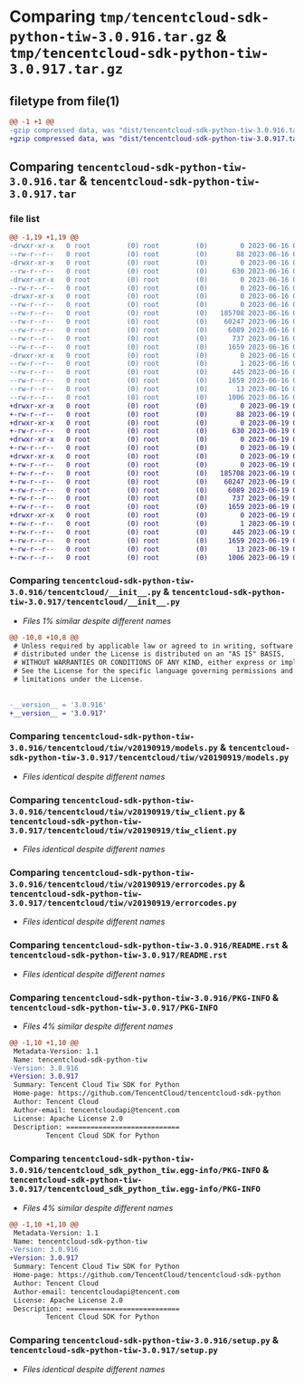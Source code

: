 # Comparing `tmp/tencentcloud-sdk-python-tiw-3.0.916.tar.gz` & `tmp/tencentcloud-sdk-python-tiw-3.0.917.tar.gz`

## filetype from file(1)

```diff
@@ -1 +1 @@
-gzip compressed data, was "dist/tencentcloud-sdk-python-tiw-3.0.916.tar", last modified: Fri Jun 16 00:43:43 2023, max compression
+gzip compressed data, was "dist/tencentcloud-sdk-python-tiw-3.0.917.tar", last modified: Mon Jun 19 00:35:40 2023, max compression
```

## Comparing `tencentcloud-sdk-python-tiw-3.0.916.tar` & `tencentcloud-sdk-python-tiw-3.0.917.tar`

### file list

```diff
@@ -1,19 +1,19 @@
-drwxr-xr-x   0 root         (0) root         (0)        0 2023-06-16 00:43:43.000000 tencentcloud-sdk-python-tiw-3.0.916/
--rw-r--r--   0 root         (0) root         (0)       88 2023-06-16 00:43:43.000000 tencentcloud-sdk-python-tiw-3.0.916/setup.cfg
-drwxr-xr-x   0 root         (0) root         (0)        0 2023-06-16 00:43:43.000000 tencentcloud-sdk-python-tiw-3.0.916/tencentcloud/
--rw-r--r--   0 root         (0) root         (0)      630 2023-06-16 00:43:43.000000 tencentcloud-sdk-python-tiw-3.0.916/tencentcloud/__init__.py
-drwxr-xr-x   0 root         (0) root         (0)        0 2023-06-16 00:43:43.000000 tencentcloud-sdk-python-tiw-3.0.916/tencentcloud/tiw/
--rw-r--r--   0 root         (0) root         (0)        0 2023-06-16 00:43:43.000000 tencentcloud-sdk-python-tiw-3.0.916/tencentcloud/tiw/__init__.py
-drwxr-xr-x   0 root         (0) root         (0)        0 2023-06-16 00:43:43.000000 tencentcloud-sdk-python-tiw-3.0.916/tencentcloud/tiw/v20190919/
--rw-r--r--   0 root         (0) root         (0)        0 2023-06-16 00:43:43.000000 tencentcloud-sdk-python-tiw-3.0.916/tencentcloud/tiw/v20190919/__init__.py
--rw-r--r--   0 root         (0) root         (0)   185708 2023-06-16 00:43:43.000000 tencentcloud-sdk-python-tiw-3.0.916/tencentcloud/tiw/v20190919/models.py
--rw-r--r--   0 root         (0) root         (0)    60247 2023-06-16 00:43:43.000000 tencentcloud-sdk-python-tiw-3.0.916/tencentcloud/tiw/v20190919/tiw_client.py
--rw-r--r--   0 root         (0) root         (0)     6089 2023-06-16 00:43:43.000000 tencentcloud-sdk-python-tiw-3.0.916/tencentcloud/tiw/v20190919/errorcodes.py
--rw-r--r--   0 root         (0) root         (0)      737 2023-06-16 00:43:43.000000 tencentcloud-sdk-python-tiw-3.0.916/README.rst
--rw-r--r--   0 root         (0) root         (0)     1659 2023-06-16 00:43:43.000000 tencentcloud-sdk-python-tiw-3.0.916/PKG-INFO
-drwxr-xr-x   0 root         (0) root         (0)        0 2023-06-16 00:43:43.000000 tencentcloud-sdk-python-tiw-3.0.916/tencentcloud_sdk_python_tiw.egg-info/
--rw-r--r--   0 root         (0) root         (0)        1 2023-06-16 00:43:43.000000 tencentcloud-sdk-python-tiw-3.0.916/tencentcloud_sdk_python_tiw.egg-info/dependency_links.txt
--rw-r--r--   0 root         (0) root         (0)      445 2023-06-16 00:43:43.000000 tencentcloud-sdk-python-tiw-3.0.916/tencentcloud_sdk_python_tiw.egg-info/SOURCES.txt
--rw-r--r--   0 root         (0) root         (0)     1659 2023-06-16 00:43:43.000000 tencentcloud-sdk-python-tiw-3.0.916/tencentcloud_sdk_python_tiw.egg-info/PKG-INFO
--rw-r--r--   0 root         (0) root         (0)       13 2023-06-16 00:43:43.000000 tencentcloud-sdk-python-tiw-3.0.916/tencentcloud_sdk_python_tiw.egg-info/top_level.txt
--rw-r--r--   0 root         (0) root         (0)     1006 2023-06-16 00:43:43.000000 tencentcloud-sdk-python-tiw-3.0.916/setup.py
+drwxr-xr-x   0 root         (0) root         (0)        0 2023-06-19 00:35:40.000000 tencentcloud-sdk-python-tiw-3.0.917/
+-rw-r--r--   0 root         (0) root         (0)       88 2023-06-19 00:35:40.000000 tencentcloud-sdk-python-tiw-3.0.917/setup.cfg
+drwxr-xr-x   0 root         (0) root         (0)        0 2023-06-19 00:35:40.000000 tencentcloud-sdk-python-tiw-3.0.917/tencentcloud/
+-rw-r--r--   0 root         (0) root         (0)      630 2023-06-19 00:35:40.000000 tencentcloud-sdk-python-tiw-3.0.917/tencentcloud/__init__.py
+drwxr-xr-x   0 root         (0) root         (0)        0 2023-06-19 00:35:40.000000 tencentcloud-sdk-python-tiw-3.0.917/tencentcloud/tiw/
+-rw-r--r--   0 root         (0) root         (0)        0 2023-06-19 00:35:40.000000 tencentcloud-sdk-python-tiw-3.0.917/tencentcloud/tiw/__init__.py
+drwxr-xr-x   0 root         (0) root         (0)        0 2023-06-19 00:35:40.000000 tencentcloud-sdk-python-tiw-3.0.917/tencentcloud/tiw/v20190919/
+-rw-r--r--   0 root         (0) root         (0)        0 2023-06-19 00:35:40.000000 tencentcloud-sdk-python-tiw-3.0.917/tencentcloud/tiw/v20190919/__init__.py
+-rw-r--r--   0 root         (0) root         (0)   185708 2023-06-19 00:35:40.000000 tencentcloud-sdk-python-tiw-3.0.917/tencentcloud/tiw/v20190919/models.py
+-rw-r--r--   0 root         (0) root         (0)    60247 2023-06-19 00:35:40.000000 tencentcloud-sdk-python-tiw-3.0.917/tencentcloud/tiw/v20190919/tiw_client.py
+-rw-r--r--   0 root         (0) root         (0)     6089 2023-06-19 00:35:40.000000 tencentcloud-sdk-python-tiw-3.0.917/tencentcloud/tiw/v20190919/errorcodes.py
+-rw-r--r--   0 root         (0) root         (0)      737 2023-06-19 00:35:40.000000 tencentcloud-sdk-python-tiw-3.0.917/README.rst
+-rw-r--r--   0 root         (0) root         (0)     1659 2023-06-19 00:35:40.000000 tencentcloud-sdk-python-tiw-3.0.917/PKG-INFO
+drwxr-xr-x   0 root         (0) root         (0)        0 2023-06-19 00:35:40.000000 tencentcloud-sdk-python-tiw-3.0.917/tencentcloud_sdk_python_tiw.egg-info/
+-rw-r--r--   0 root         (0) root         (0)        1 2023-06-19 00:35:40.000000 tencentcloud-sdk-python-tiw-3.0.917/tencentcloud_sdk_python_tiw.egg-info/dependency_links.txt
+-rw-r--r--   0 root         (0) root         (0)      445 2023-06-19 00:35:40.000000 tencentcloud-sdk-python-tiw-3.0.917/tencentcloud_sdk_python_tiw.egg-info/SOURCES.txt
+-rw-r--r--   0 root         (0) root         (0)     1659 2023-06-19 00:35:40.000000 tencentcloud-sdk-python-tiw-3.0.917/tencentcloud_sdk_python_tiw.egg-info/PKG-INFO
+-rw-r--r--   0 root         (0) root         (0)       13 2023-06-19 00:35:40.000000 tencentcloud-sdk-python-tiw-3.0.917/tencentcloud_sdk_python_tiw.egg-info/top_level.txt
+-rw-r--r--   0 root         (0) root         (0)     1006 2023-06-19 00:35:40.000000 tencentcloud-sdk-python-tiw-3.0.917/setup.py
```

### Comparing `tencentcloud-sdk-python-tiw-3.0.916/tencentcloud/__init__.py` & `tencentcloud-sdk-python-tiw-3.0.917/tencentcloud/__init__.py`

 * *Files 1% similar despite different names*

```diff
@@ -10,8 +10,8 @@
 # Unless required by applicable law or agreed to in writing, software
 # distributed under the License is distributed on an "AS IS" BASIS,
 # WITHOUT WARRANTIES OR CONDITIONS OF ANY KIND, either express or implied.
 # See the License for the specific language governing permissions and
 # limitations under the License.
 
 
-__version__ = '3.0.916'
+__version__ = '3.0.917'
```

### Comparing `tencentcloud-sdk-python-tiw-3.0.916/tencentcloud/tiw/v20190919/models.py` & `tencentcloud-sdk-python-tiw-3.0.917/tencentcloud/tiw/v20190919/models.py`

 * *Files identical despite different names*

### Comparing `tencentcloud-sdk-python-tiw-3.0.916/tencentcloud/tiw/v20190919/tiw_client.py` & `tencentcloud-sdk-python-tiw-3.0.917/tencentcloud/tiw/v20190919/tiw_client.py`

 * *Files identical despite different names*

### Comparing `tencentcloud-sdk-python-tiw-3.0.916/tencentcloud/tiw/v20190919/errorcodes.py` & `tencentcloud-sdk-python-tiw-3.0.917/tencentcloud/tiw/v20190919/errorcodes.py`

 * *Files identical despite different names*

### Comparing `tencentcloud-sdk-python-tiw-3.0.916/README.rst` & `tencentcloud-sdk-python-tiw-3.0.917/README.rst`

 * *Files identical despite different names*

### Comparing `tencentcloud-sdk-python-tiw-3.0.916/PKG-INFO` & `tencentcloud-sdk-python-tiw-3.0.917/PKG-INFO`

 * *Files 4% similar despite different names*

```diff
@@ -1,10 +1,10 @@
 Metadata-Version: 1.1
 Name: tencentcloud-sdk-python-tiw
-Version: 3.0.916
+Version: 3.0.917
 Summary: Tencent Cloud Tiw SDK for Python
 Home-page: https://github.com/TencentCloud/tencentcloud-sdk-python
 Author: Tencent Cloud
 Author-email: tencentcloudapi@tencent.com
 License: Apache License 2.0
 Description: ============================
         Tencent Cloud SDK for Python
```

### Comparing `tencentcloud-sdk-python-tiw-3.0.916/tencentcloud_sdk_python_tiw.egg-info/PKG-INFO` & `tencentcloud-sdk-python-tiw-3.0.917/tencentcloud_sdk_python_tiw.egg-info/PKG-INFO`

 * *Files 4% similar despite different names*

```diff
@@ -1,10 +1,10 @@
 Metadata-Version: 1.1
 Name: tencentcloud-sdk-python-tiw
-Version: 3.0.916
+Version: 3.0.917
 Summary: Tencent Cloud Tiw SDK for Python
 Home-page: https://github.com/TencentCloud/tencentcloud-sdk-python
 Author: Tencent Cloud
 Author-email: tencentcloudapi@tencent.com
 License: Apache License 2.0
 Description: ============================
         Tencent Cloud SDK for Python
```

### Comparing `tencentcloud-sdk-python-tiw-3.0.916/setup.py` & `tencentcloud-sdk-python-tiw-3.0.917/setup.py`

 * *Files identical despite different names*

